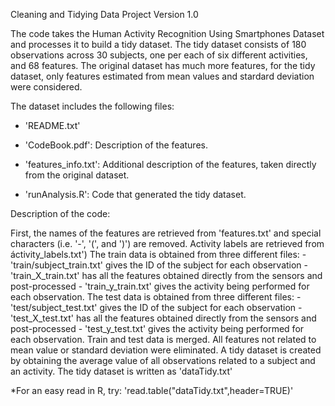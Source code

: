 Cleaning and Tidying Data Project
Version 1.0

The code takes the Human Activity Recognition Using Smartphones Dataset and processes it to build a tidy dataset.
The tidy dataset consists of 180 observations across 30 subjects, one per each of six different activities, and 68 features.
The original dataset has much more features, for the tidy dataset, only features estimated from mean values and stardard deviation were considered.


The dataset includes the following files:

- 'README.txt'

- 'CodeBook.pdf': Description of the features.

- 'features_info.txt': Additional description of the features, taken directly from the original dataset.

- 'runAnalysis.R': Code that generated the tidy dataset.


Description of the code:

First, the names of the features are retrieved from 'features.txt' and special characters (i.e. '-', '(', and ')') are removed.
Activity labels are retrieved from áctivity_labels.txt')
The train data is obtained from three different files:
	- 'train/subject_train.txt' gives the ID of the subject for each observation
	- 'train_X_train.txt' has all the features obtained directly from the sensors and post-processed
	- 'train_y_train.txt' gives the activity being performed for each observation.
The test data is obtained from three different files:
	- 'test/subject_test.txt' gives the ID of the subject for each observation
	- 'test_X_test.txt' has all the features obtained directly from the sensors and post-processed
	- 'test_y_test.txt' gives the activity being performed for each observation.
Train and test data is merged.
All features not related to mean value or standard deviation were eliminated.
A tidy dataset is created by obtaining the average value of all observations related to a subject and an activity.
The tidy dataset is written as 'dataTidy.txt'

*For an easy read in R, try: 'read.table("dataTidy.txt",header=TRUE)'
